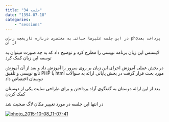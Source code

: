 ```yaml
---
title: "جلسه 34"
date: "1394-07-18"
categories:
    - "sessions"
---
```

    در این جلسه علیرضا حیاتی به مختصری درباره تاریخچه زبان phpپرداخت بعد از آن
لایسنس این زبان برنامه نویسی را مطرح کرد و توضیح داد که به چه صورت میتوان به
توسعه این زبان کمک کرد

در بخش عملی آموزش اجرای این زبان بر روی سرور را آموزش داد و بعد از آن آموزش
تابع نویسی و تلفیق PHP با html مورد بحث قرار گرفت در بخش پایانی ارائه به
سوالات دوستان اختصاص داد

بعد از این ارائه دوستان به گفتگوی آزاد پرداختن و برای طراحی سایت یکی از دوستان
کمک کردن

در انتها این جلسه در مورد تغیییر مکان لاگ صحبت شد

[![photo_2015-10-08_11-07-41](../../img/910edaac-fdbb-11e6-86dd-a088b4d860141488289271.5760837.jpg)](img/910edaac-fdbb-11e6-86dd-a088b4d860141488289271.5760837.jpg)

